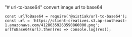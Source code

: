 "# url-to-base64" 
convert image url to base64 
```
const urlToBase64 = require('@aistiak/url-to-base64');
const url = 'https://client-creatives.s3.ap-southeast-1.amazonaws.com/41286359263590860000.png';
urlToBase64(url).then(res => console.log(res));
```
